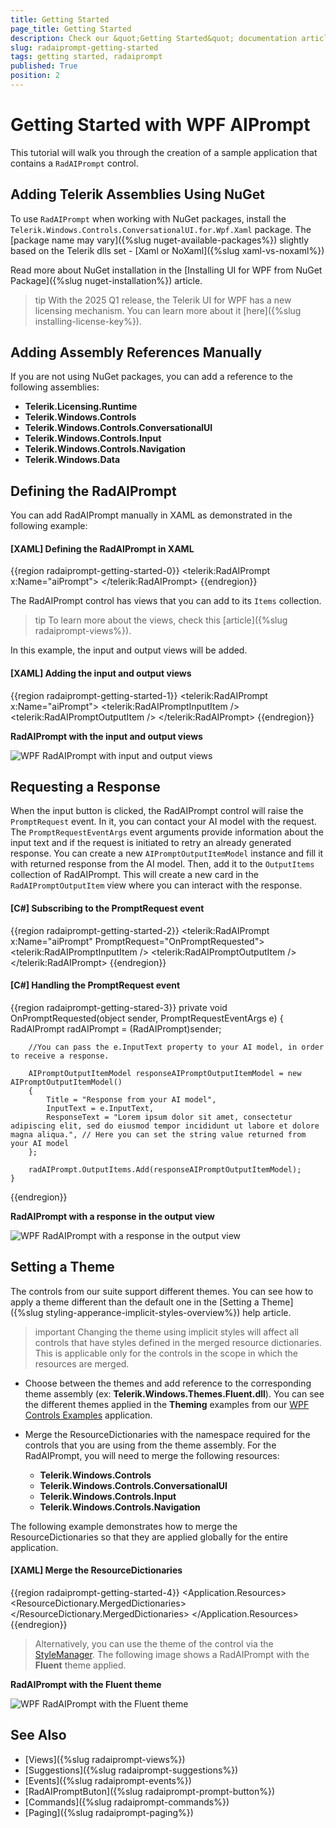 ```yaml
---
title: Getting Started
page_title: Getting Started
description: Check our &quot;Getting Started&quot; documentation article for the RadAIPrompt control.
slug: radaiprompt-getting-started
tags: getting started, radaiprompt
published: True
position: 2
---
```


# Getting Started with WPF AIPrompt

This tutorial will walk you through the creation of a sample application that contains a `RadAIPrompt` control.

## Adding Telerik Assemblies Using NuGet

To use `RadAIPrompt` when working with NuGet packages, install the `Telerik.Windows.Controls.ConversationalUI.for.Wpf.Xaml` package. The [package name may vary]({%slug nuget-available-packages%}) slightly based on the Telerik dlls set - [Xaml or NoXaml]({%slug xaml-vs-noxaml%})

Read more about NuGet installation in the [Installing UI for WPF from NuGet Package]({%slug nuget-installation%}) article.

>tip With the 2025 Q1 release, the Telerik UI for WPF has a new licensing mechanism. You can learn more about it [here]({%slug installing-license-key%}).

## Adding Assembly References Manually

If you are not using NuGet packages, you can add a reference to the following assemblies:

* __Telerik.Licensing.Runtime__
* __Telerik.Windows.Controls__
* __Telerik.Windows.Controls.ConversationalUI__
* __Telerik.Windows.Controls.Input__
* __Telerik.Windows.Controls.Navigation__
* __Telerik.Windows.Data__

## Defining the RadAIPrompt

You can add RadAIPrompt manually in XAML as demonstrated in the following example:

#### __[XAML] Defining the RadAIPrompt in XAML__
{{region radaiprompt-getting-started-0}}
    <telerik:RadAIPrompt x:Name="aiPrompt">
    </telerik:RadAIPrompt>
{{endregion}}

The RadAIPrompt control has views that you can add to its `Items` collection. 

>tip To learn more about the views, check this [article]({%slug radaiprompt-views%}).

In this example, the input and output views will be added.

#### __[XAML] Adding the input and output views__
{{region radaiprompt-getting-started-1}}
    <telerik:RadAIPrompt x:Name="aiPrompt">
        <telerik:RadAIPromptInputItem />
        <telerik:RadAIPromptOutputItem />
    </telerik:RadAIPrompt>
{{endregion}}

__RadAIPrompt with the input and output views__

![WPF RadAIPrompt with input and output views](images/radaiprompt-getting-started-0.png)

## Requesting a Response

When the input button is clicked, the RadAIPrompt control will raise the `PromptRequest` event. In it, you can contact your AI model with the request. The `PromptRequestEventArgs` event arguments provide information about the input text and if the request is initiated to retry an already generated response. You can create a new `AIPromptOutputItemModel` instance and fill it with returned response from the AI model. Then, add it to the `OutputItems` collection of RadAIPrompt. This will create a new card in the `RadAIPromptOutputItem` view where you can interact with the response.

#### __[C#] Subscribing to the PromptRequest event__
{{region radaiprompt-getting-started-2}}
    <telerik:RadAIPrompt x:Name="aiPrompt" PromptRequest="OnPromptRequested">
        <telerik:RadAIPromptInputItem />
        <telerik:RadAIPromptOutputItem />
    </telerik:RadAIPrompt>
{{endregion}}

#### __[C#] Handling the PromptRequest event__
{{region radaiprompt-getting-stared-3}}
    private void OnPromptRequested(object sender, PromptRequestEventArgs e)
    {
    	RadAIPrompt radAIPrompt = (RadAIPrompt)sender;
    
    	//You can pass the e.InputText property to your AI model, in order to receive a response.

    	AIPromptOutputItemModel responseAIPromptOutputItemModel = new AIPromptOutputItemModel()
    	{ 
    		Title = "Response from your AI model",
    		InputText = e.InputText,
    		ResponseText = "Lorem ipsum dolor sit amet, consectetur adipiscing elit, sed do eiusmod tempor incididunt ut labore et dolore magna aliqua.", // Here you can set the string value returned from your AI model
    	};

    	radAIPrompt.OutputItems.Add(responseAIPromptOutputItemModel);
    }
{{endregion}}

__RadAIPrompt with a response in the output view__

![WPF RadAIPrompt with a response in the output view](images/radaiprompt-getting-started-1.png)

## Setting a Theme

The controls from our suite support different themes. You can see how to apply a theme different than the default one in the [Setting a Theme]({%slug styling-apperance-implicit-styles-overview%}) help article.

>important Changing the theme using implicit styles will affect all controls that have styles defined in the merged resource dictionaries. This is applicable only for the controls in the scope in which the resources are merged. 
* Choose between the themes and add reference to the corresponding theme assembly (ex: __Telerik.Windows.Themes.Fluent.dll__). You can see the different themes applied in the __Theming__ examples from our [WPF Controls Examples](https://demos.telerik.com/wpf/) application.

* Merge the ResourceDictionaries with the namespace required for the controls that you are using from the theme assembly. For the RadAIPrompt, you will need to merge the following resources:

	* __Telerik.Windows.Controls__
    * __Telerik.Windows.Controls.ConversationalUI__
    * __Telerik.Windows.Controls.Input__
    * __Telerik.Windows.Controls.Navigation__

The following example demonstrates how to merge the ResourceDictionaries so that they are applied globally for the entire application.

#### __[XAML] Merge the ResourceDictionaries__
{{region radaiprompt-getting-started-4}}
    <Application.Resources>
    	<ResourceDictionary>
    		<ResourceDictionary.MergedDictionaries>
    			<ResourceDictionary Source="/Telerik.Windows.Themes.Fluent;component/Themes/System.Windows.xaml"/>
    			<ResourceDictionary Source="/Telerik.Windows.Themes.Fluent;component/Themes/Telerik.Windows.Controls.xaml"/>
                <ResourceDictionary Source="/Telerik.Windows.Themes.Fluent;component/Themes/Telerik.Windows.Controls.ConversationalUI.xaml"/>
                <ResourceDictionary Source="/Telerik.Windows.Themes.Fluent;component/Themes/Telerik.Windows.Controls.Input.xaml"/>
                <ResourceDictionary Source="/Telerik.Windows.Themes.Fluent;component/Themes/Telerik.Windows.Controls.Navigation.xaml"/>
    		</ResourceDictionary.MergedDictionaries>
    	</ResourceDictionary>
    </Application.Resources>
{{endregion}}

>Alternatively, you can use the theme of the control via the [StyleManager](https://docs.telerik.com/devtools/wpf/styling-and-appearance/stylemanager/common-styling-apperance-setting-theme-wpf).
The following image shows a RadAIPrompt with the __Fluent__ theme applied.

__RadAIPrompt with the Fluent theme__

![WPF RadAIPrompt with the Fluent theme](images/radaiprompt-getting-started-2.png)

## See Also
* [Views]({%slug radaiprompt-views%})
* [Suggestions]({%slug radaiprompt-suggestions%})
* [Events]({%slug radaiprompt-events%})
* [RadAIPromptButon]({%slug radaiprompt-prompt-button%})
* [Commands]({%slug radaiprompt-commands%})
* [Paging]({%slug radaiprompt-paging%})